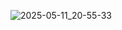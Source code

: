 ![2025-05-11_20-55-33](https://github.com/user-attachments/assets/a6cae1b1-3c39-427b-8cb8-0f2794acb052)
